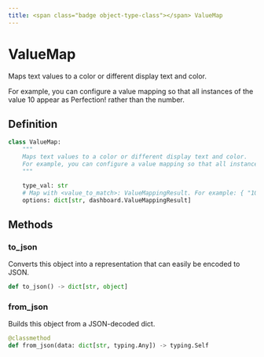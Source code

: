 ```yaml
---
title: <span class="badge object-type-class"></span> ValueMap
---
```

# <span class="badge object-type-class"></span> ValueMap

Maps text values to a color or different display text and color.

For example, you can configure a value mapping so that all instances of the value 10 appear as Perfection! rather than the number.

## Definition

```python
class ValueMap:
    """
    Maps text values to a color or different display text and color.
    For example, you can configure a value mapping so that all instances of the value 10 appear as Perfection! rather than the number.
    """

    type_val: str
    # Map with <value_to_match>: ValueMappingResult. For example: { "10": { text: "Perfection!", color: "green" } }
    options: dict[str, dashboard.ValueMappingResult]
```
## Methods

### <span class="badge object-method"></span> to_json

Converts this object into a representation that can easily be encoded to JSON.

```python
def to_json() -> dict[str, object]
```

### <span class="badge object-method"></span> from_json

Builds this object from a JSON-decoded dict.

```python
@classmethod
def from_json(data: dict[str, typing.Any]) -> typing.Self
```

